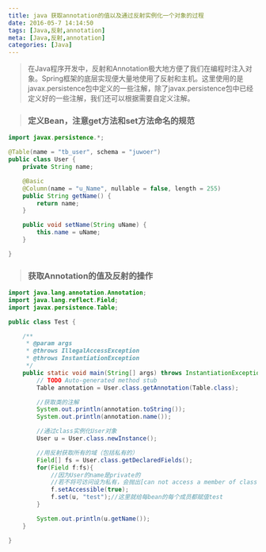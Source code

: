 ```yaml
---
title: java 获取annotation的值以及通过反射实例化一个对象的过程
date: 2016-05-7 14:14:50
tags: [Java,反射,annotation]
meta: [Java,反射,annotation]
categories: [Java]
---
```


> 在Java程序开发中，反射和Annotation极大地方便了我们在编程时注入对象。Spring框架的底层实现便大量地使用了反射和主机。这里使用的是javax.persistence包中定义的一些注解，除了javax.persistence包中已经定义好的一些注解，我们还可以根据需要自定义注解。


> ### 定义Bean，注意get方法和set方法命名的规范
<!--more-->
```java
import javax.persistence.*;

@Table(name = "tb_user", schema = "juwoer")
public class User {
    private String name;

    @Basic
    @Column(name = "u_Name", nullable = false, length = 255)
    public String getName() {
        return name;
    }

    public void setName(String uName) {
        this.name = uName;
    }

}
```
> ### 获取Annotation的值及反射的操作
```java
import java.lang.annotation.Annotation;
import java.lang.reflect.Field;
import javax.persistence.Table;

public class Test {

	/**
	 * @param args
	 * @throws IllegalAccessException
	 * @throws InstantiationException
	 */
	public static void main(String[] args) throws InstantiationException, IllegalAccessException {
		// TODO Auto-generated method stub
		Table annotation = User.class.getAnnotation(Table.class);

		//获取类的注解
		System.out.println(annotation.toString());
		System.out.println(annotation.name());

		//通过class实例化User对象
		User u = User.class.newInstance();

		//用反射获取所有的域（包括私有的）
		Field[] fs = User.class.getDeclaredFields();
		for(Field f:fs){
			//因为User的name是private的
			//若不将可访问设为私有，会抛出[can not access a member of class annotation.User with modifiers "private"]的异常
			f.setAccessible(true);
			f.set(u, "test");//这里就给每bean的每个成员都赋值test
		}

		System.out.println(u.getName());
	}

}
```
